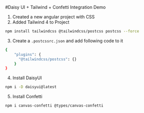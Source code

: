#Daisy UI + Tailwind + Confetti Integration Demo

1. Created a new angular project with CSS
2. Added Tailwind 4 to Project
```bash
npm install tailwindcss @tailwindcss/postcss postcss --force
```
3. Create a `.postcssrc.json` and add following code to it
```bash
{
    "plugins": {
      "@tailwindcss/postcss": {}
    }
}
```
4. Install DaisyUI
```bash
npm i -D daisyui@latest
```
5. Install Confetti
```bash
npm i canvas-confetti @types/canvas-confetti
```